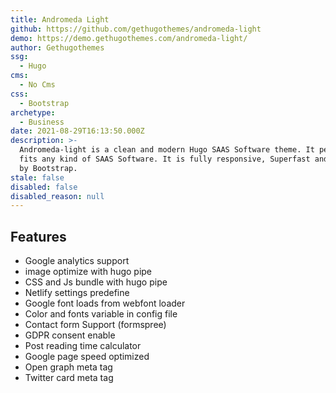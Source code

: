 ```yaml
---
title: Andromeda Light
github: https://github.com/gethugothemes/andromeda-light
demo: https://demo.gethugothemes.com/andromeda-light/
author: Gethugothemes
ssg:
  - Hugo
cms:
  - No Cms
css:
  - Bootstrap
archetype:
  - Business
date: 2021-08-29T16:13:50.000Z
description: >-
  Andromeda-light is a clean and modern Hugo SAAS Software theme. It perfectly
  fits any kind of SAAS Software. It is fully responsive, Superfast and powered
  by Bootstrap.
stale: false
disabled: false
disabled_reason: null
---
```


## Features

* Google analytics support		
* image optimize with hugo pipe		
* CSS and Js bundle with hugo pipe		
* Netlify settings predefine		
* Google font loads from webfont loader		
* Color and fonts variable in config file		
* Contact form Support (formspree)		
* GDPR consent enable		
* Post reading time calculator		
* Google page speed optimized		
* Open graph meta tag		
* Twitter card meta tag